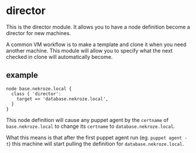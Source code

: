 director
========

This is the director module. It allows you to have a node definition become a director for new machines.

A common VM workflow is to make a template and clone it when you need another machine. This module will
allow you to specify what the next checked in clone will automatically become.

example
-------

    node base.nekroze.local {
      class { 'director':
        target => 'database.nekroze.local',
      }
    }

This node definition will cause any puppet agent by the ``certname`` of ``base.nekroze.local`` to change its ``certname`` to
``database.nekroze.local``.

What this means is that after the first puppet agent run (eg. ``puppet agent -t``) this machine will start pulling the
definition for ``database.nekroze.local``.
